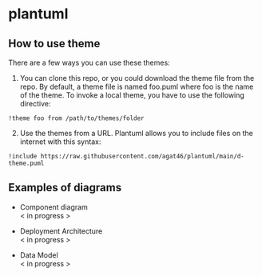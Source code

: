 # plantuml

## How to use theme
There are a few ways you can use these themes:

1. You can clone this repo, or you could download the theme file from the repo.
By default, a theme file is named foo.puml where foo is the name of the theme.
To invoke a local theme, you have to use the following directive:
```
!theme foo from /path/to/themes/folder
```

2. Use the themes from a URL. Plantuml allows you to include files on the internet with this syntax:
```
!include https://raw.githubusercontent.com/agat46/plantuml/main/d-theme.puml
```
## Examples of diagrams
- Component diagram <br />
< in progress >

- Deployment Architecture <br />
< in progress >


- Data Model <br />
< in progress >
